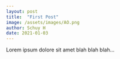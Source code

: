 ```yaml
---
layout: post
title:  "First Post"
image: /assets/images/AO.png
author: Schuy H
date: 2021-01-03
---
```


Lorem ipsum dolore sit amet blah blah blah... 